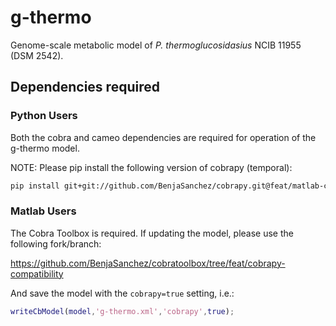 
# g-thermo

Genome-scale metabolic model of _P. thermoglucosidasius_ NCIB 11955 (DSM 2542).

## Dependencies required

### Python Users

Both the cobra and cameo dependencies are required for operation of the g-thermo model.

NOTE: Please pip install the following version of cobrapy (temporal):

```bash
pip install git+git://github.com/BenjaSanchez/cobrapy.git@feat/matlab-compatibility --upgrade
```

### Matlab Users

The Cobra Toolbox is required. If updating the model, please use the following fork/branch:

https://github.com/BenjaSanchez/cobratoolbox/tree/feat/cobrapy-compatibility

And save the model with the `cobrapy=true` setting, i.e.:

```matlab
writeCbModel(model,'g-thermo.xml','cobrapy',true);
```
